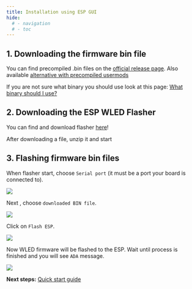 ```yaml
---
title: Installation using ESP GUI
hide:
  # - navigation
  # - toc
---
```


## 1. Downloading the firmware bin file

You can find precompiled .bin files on the [official release page](https://bin.wled.me). Also available [alternative with precompiled usermods](https://github.com/srg74/WLED-wemos-shield/tree/master/resources/Firmware)

If you are not sure what binary you should use look at this page:
[What binary should I use?](/basics/install-binary#what-binary-should-i-use)

## 2. Downloading the ESP WLED Flasher

You can find and download flasher [here](https://github.com/srg74/WLED-wemos-shield/tree/master/resources/Firmware/WLED_%20ESP_Flasher)!

After downloading a file, unzip it and start

## 3. Flashing firmware bin files

When flasher start, choose `Serial port` (it must be a port your board is connected to).

![](https://github.com/srg74/WLED-wemos-shield/raw/master/resources/Images/Flasher1.png)

Next , choose `downloaded BIN file`.

![](https://github.com/srg74/WLED-wemos-shield/raw/master/resources/Images/Flasher2.png)

Click on `Flash ESP`.

![](https://github.com/srg74/WLED-wemos-shield/raw/master/resources/Images/Flasher3.png)

Now WLED firmware will be flashed to the ESP. Wait until process is finished and you will see `ADA` message.

![](https://github.com/srg74/WLED-wemos-shield/raw/master/resources/Images/Flasher4.png)

**Next steps:** [Quick start guide](/basics/getting-started)
